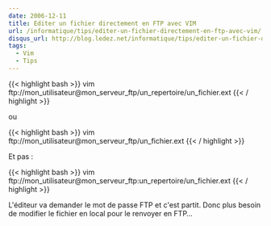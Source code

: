 ```yaml
---
date: 2006-12-11
title: Editer un fichier directement en FTP avec VIM
url: /informatique/tips/editer-un-fichier-directement-en-ftp-avec-vim/
disqus_url: http://blog.ledez.net/informatique/tips/editer-un-fichier-directement-en-ftp-avec-vim/
tags:
  - Vim
  - Tips
---
```


{{< highlight bash >}}
vim ftp://mon_utilisateur@mon_serveur_ftp/un_repertoire/un_fichier.ext
{{< / highlight >}}

ou

{{< highlight bash >}}
vim ftp://mon_utilisateur@mon_serveur_ftp/un_fichier.ext
{{< / highlight >}}

Et pas :

{{< highlight bash >}}
vim ftp://mon_utilisateur@mon_serveur_ftp:un_repertoire/un_fichier.ext
{{< / highlight >}}

L'éditeur va demander le mot de passe FTP et c'est partit. Donc plus besoin de modifier le fichier en local pour le renvoyer en FTP&#8230;
